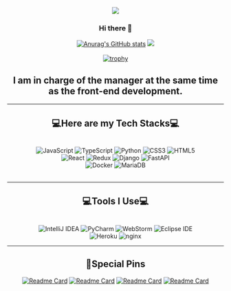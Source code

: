 <div align="center">
  <img src="https://capsule-render.vercel.app/api?type=cylinder&color=C0C5FF&height=100&section=header&text=JongHyeon's_github&fontSize=50" />

  ### Hi there 🫠
  [![Anurag's GitHub stats](https://github-readme-stats.vercel.app/api?username=ryankimjh00&theme=flag-india&count_private=true)](https://github.com/anuraghazra/github-readme-stats)
  <img src="https://github-readme-stats.vercel.app/api/top-langs/?username=ryankimjh00&layout=compact"><br><br>
[![trophy](https://github-profile-trophy.vercel.app/?username=ryankimjh00&theme=onedark&column=4)](https://github.com/ryo-ma/github-profile-trophy)

  <h2>I am in charge of the manager at the same time as the front-end development.</h2>
</div>
<hr>
<h2 align="center">💻Here are my Tech Stacks💻</h2>
<br>

<div align="center">
  <img alt="JavaScript" src ="https://img.shields.io/badge/JavaScript-F7DF1E.svg?&style=for-the-badge&logo=JavaScript&logoColor=white"/> 
  <img alt="TypeScript" src ="https://img.shields.io/badge/TypeScript-0094F5.svg?&style=for-the-badge&logo=JavaScript&logoColor=white"/> 
  <img alt="Python" src ="https://img.shields.io/badge/Python-3776AB.svg?&style=for-the-badge&logo=Python&logoColor=white"/> 
  <img alt="CSS3" src ="https://img.shields.io/badge/CSS3-1572B6.svg?&style=for-the-badge&logo=CSS3&logoColor=white"/> 
  <img alt="HTML5" src ="https://img.shields.io/badge/HTML5-E34F26.svg?&style=for-the-badge&logo=HTML5&logoColor=white"/> 
</div>

<div align="center">
  <img alt="React" src ="https://img.shields.io/badge/React-61DAFB.svg?&style=for-the-badge&logo=React&logoColor=white"/> 
  <img alt="Redux" src ="https://img.shields.io/badge/Redux-764ABC.svg?&style=for-the-badge&logo=FastAPI&logoColor=white"/> 
  <img alt="Django" src ="https://img.shields.io/badge/Django-092E20.svg?&style=for-the-badge&logo=Django&logoColor=white"/> 
  <img alt="FastAPI" src ="https://img.shields.io/badge/FastAPI-009688.svg?&style=for-the-badge&logo=FastAPI&logoColor=white"/> 
</div>

<div align="center">
  <img alt="Docker" src ="https://img.shields.io/badge/Docker-2496ED.svg?&style=for-the-badge&logo=Docker&logoColor=white"/> 
  <img alt="MariaDB" src ="https://img.shields.io/badge/MariaDB-003545.svg?&style=for-the-badge&logo=MariaDB&logoColor=white"/> 
</div>
<br>

<hr>

<h2 align="center">💻Tools I Use💻</h2>
<br>
<div align="center">
  <img alt="IntelliJ IDEA" src ="https://img.shields.io/badge/IntelliJ IDEA-E60012.svg?&style=for-the-badge&logo=IntelliJ IDEA&logoColor=black"/> 
  <img alt="PyCharm" src ="https://img.shields.io/badge/PyCharm-00D564.svg?&style=for-the-badge&logo=PyCharm&logoColor=black"/>  
  <img alt="WebStorm" src ="https://img.shields.io/badge/WebStorm-528DD7.svg?&style=for-the-badge&logo=WebStorm&logoColor=black"/> 
  <img alt="Eclipse IDE" src ="https://img.shields.io/badge/Eclipse IDE-2C2255.svg?&style=for-the-badge&logo=Eclipse IDE&logoColor=white"/>
</div>
<div align="center">
  <img alt="Heroku" src ="https://img.shields.io/badge/Heroku-430098.svg?&style=for-the-badge&logo=Heroku&logoColor=white"/> 
  <img alt="nginx" src ="https://img.shields.io/badge/nginx-009639.svg?&style=for-the-badge&logo=nginx&logoColor=white"/> 
</div>
<hr>

<h2 align="center">📌Special Pins</h2>

<div align="center">
  
[![Readme Card](https://github-readme-stats.vercel.app/api/pin/?username=ryankimjh00&repo=Xlack-frontend)](https://github.com/Team-Discipline/Xlack-Frontend)
[![Readme Card](https://github-readme-stats.vercel.app/api/pin/?username=ryankimjh00&repo=Xlack-Backend)](https://github.com/Team-Discipline/Xlack-Backend)
[![Readme Card](https://github-readme-stats.vercel.app/api/pin/?username=ryankimjh00&repo=URLS3-Frontend)](https://github.com/Team-Discipline/URLS3-frontend)
[![Readme Card](https://github-readme-stats.vercel.app/api/pin/?username=ryankimjh00&repo=URLS3-Backend)](https://github.com/Team-Discipline/URLS3-backend)

</div>




